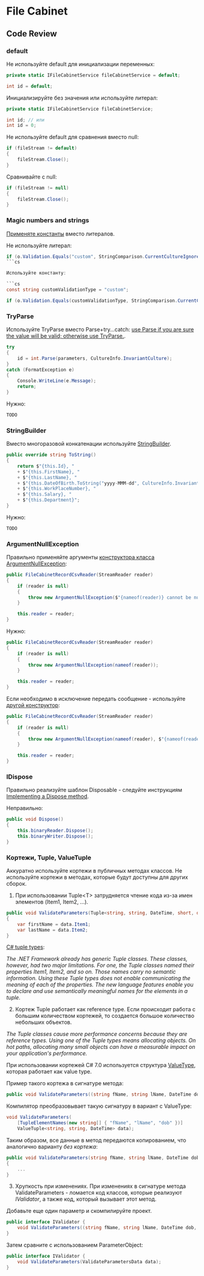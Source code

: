 # File Cabinet

## Code Review

### default

Не используйте default для инициализации переменных:

```cs
private static IFileCabinetService fileCabinetService = default;

int id = default;
```

Инициализируйте без значения или используйте литерал:

```cs
private static IFileCabinetService fileCabinetService;

int id; // или
int id = 0;
```

Не используйте default для сравнения вместо null:

```cs
if (fileStream != default)
{
    fileStream.Close();
}
```

Сравнивайте с null:

```cs
if (fileStream != null)
{
    fileStream.Close();
}
```


### Magic numbers and strings

[Применяте константы](https://docs.microsoft.com/en-us/dotnet/csharp/programming-guide/classes-and-structs/how-to-define-constants) вместо литералов.

Не используйте литерал:

```cs
if (o.Validation.Equals("custom", StringComparison.CurrentCultureIgnoreCase))
```cs

Используйте константу:

```cs
const string customValidationType = "custom";

if (o.Validation.Equals(customValidationType, StringComparison.CurrentCultureIgnoreCase))
```


### TryParse

Используйте TryParse вместо Parse+try...catch: [use Parse if you are sure the value will be valid; otherwise use TryParse.](https://stackoverflow.com/questions/467613/parse-v-tryparse).

```cs
try
{
    id = int.Parse(parameters, CultureInfo.InvariantCulture);
}
catch (FormatException e)
{
    Console.WriteLine(e.Message);
    return;
}
```

Нужно:

```cs
TODO
```


### StringBuilder

Вместо многоразовой конкатенации используйте [StringBuilder](https://docs.microsoft.com/en-us/dotnet/api/system.text.stringbuilder).

```cs
public override string ToString()
{
    return $"{this.Id}, "
    + $"{this.FirstName}, "
    + $"{this.LastName}, "
    + $"{this.DateOfBirth.ToString("yyyy-MMM-dd", CultureInfo.InvariantCulture)}, "
    + $"{this.WorkPlaceNumber}, "
    + $"{this.Salary}, "
    + $"{this.Department}";
}
```

Нужно:

```cs
TODO
```


### ArgumentNullException

Правильно применяйте аргументы [конструктора класса ArgumentNullException](https://docs.microsoft.com/en-us/dotnet/api/system.argumentnullexception.-ctor):

```cs
public FileCabinetRecordCsvReader(StreamReader reader)
{
    if (reader is null)
    {
        throw new ArgumentNullException($"{nameof(reader)} cannot be null.");
    }

    this.reader = reader;
}

```

Нужно:

```cs
public FileCabinetRecordCsvReader(StreamReader reader)
{
    if (reader is null)
    {
        throw new ArgumentNullException(nameof(reader));
    }

    this.reader = reader;
}

```

Если необходимо в исключение передать сообщение - используйте [другой конструктор](https://docs.microsoft.com/en-us/dotnet/api/system.argumentnullexception.-ctor?view=netframework-4.8#System_ArgumentNullException__ctor_System_String_System_String_):

```cs
public FileCabinetRecordCsvReader(StreamReader reader)
{
    if (reader is null)
    {
        throw new ArgumentNullException(nameof(reader), $"{nameof(reader)} cannot be null.");
    }

    this.reader = reader;
}
```


### IDispose

Правильно реализуйте шаблон Disposable - следуйте инструкциям [Implementing a Dispose method](https://docs.microsoft.com/en-us/dotnet/standard/garbage-collection/implementing-dispose).

Неправильно:

```cs
public void Dispose()
{
    this.binaryReader.Dispose();
    this.binaryWriter.Dispose();
}
```


### Кортежи, Tuple, ValueTuple

Аккуратно используйте кортежи в публичных методах классов. Не используйте кортежи в методах, которые будут доступны для других сборок.

1. При использовании Tuple&lt;T&gt; затрудняется чтение кода из-за имен элементов (Item1, Item2, ...).

```cs
public void ValidateParameters(Tuple<string, string, DateTime, short, decimal, char> data)
{
    var firstName = data.Item1;
    var lastName = data.Item2;
}
```

[C# tuple types](https://docs.microsoft.com/en-us/dotnet/csharp/tuples):

_The .NET Framework already has generic Tuple classes. These classes, however, had two major limitations. For one, the Tuple classes named their properties Item1, Item2, and so on. Those names carry no semantic information. Using these Tuple types does not enable communicating the meaning of each of the properties. The new language features enable you to declare and use semantically meaningful names for the elements in a tuple._

2. Кортеж Tuple<T> работает как reference type. Если происходит работа с большим количеством кортежей, то создается большое количество небольших объектов.

_The Tuple classes cause more performance concerns because they are reference types. Using one of the Tuple types means allocating objects. On hot paths, allocating many small objects can have a measurable impact on your application's performance._

При использовании кортежей C# 7.0 используется структура [ValueType](https://docs.microsoft.com/en-us/dotnet/api/system.valuetuple-1), которая работает как value type.

Пример такого кортежа в сигнатуре метода:

```cs
public void ValidateParameters((string fName, string lName, DateTime dob) data);
```

Компилятор преобразовывает такую сигнатуру в вариант с ValueType:

```cs
void ValidateParameters(
    [TupleElementNames(new string[] { "fName", "lName", "dob" })]
    ValueTuple<string, string, DateTime> data);
```

Таким образом, все данные в метод передаются копированием, что аналогично варианту *без кортежа*:

```cs
public void ValidateParameters(string fName, string lName, DateTime dob)
{
    ...
}
```

3. Хрупкость при изменениях. При изменениях в сигнатуре метода ValidateParameters - ломается код классов, которые реализуют _IValidator_, а также код, который вызывает этот метод.

Добавьте еще один параметр и скомпилируйте проект.

```cs
public interface IValidator {
    void ValidateParameters((string fName, string lName, DateTime dob, decimal salary) data);
}
```

Затем сравните с использованием ParameterObject:

```cs
public interface IValidator {
    void ValidateParameters(ValidateParametersData data);
}
```
